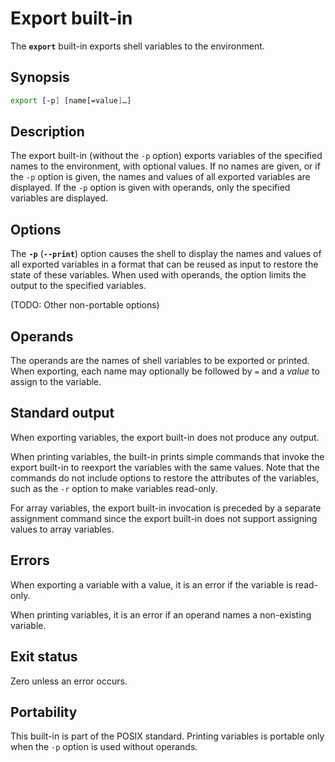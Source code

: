 # Export built-in

The **`export`** built-in exports shell variables to the environment.

## Synopsis

```sh
export [-p] [name[=value]…]
```

## Description

The export built-in (without the `-p` option) exports variables of the
specified names to the environment, with optional values. If no names are
given, or if the `-p` option is given, the names and values of all exported
variables are displayed. If the `-p` option is given with operands, only the
specified variables are displayed.

## Options

The **`-p`** (**`--print`**) option causes the shell to display the names and
values of all exported variables in a format that can be reused as input to
restore the state of these variables. When used with operands, the option
limits the output to the specified variables.

(TODO: Other non-portable options)

## Operands

The operands are the names of shell variables to be exported or printed.
When exporting, each name may optionally be followed by `=` and a *value* to
assign to the variable.

## Standard output

When exporting variables, the export built-in does not produce any output.

When printing variables, the built-in prints simple commands that invoke the
export built-in to reexport the variables with the same values.
Note that the commands do not include options to restore the attributes of
the variables, such as the `-r` option to make variables read-only.

For array variables, the export built-in invocation is preceded by a
separate assignment command since the export built-in does not support
assigning values to array variables.

## Errors

When exporting a variable with a value, it is an error if the variable is
read-only.

When printing variables, it is an error if an operand names a non-existing
variable.

## Exit status

Zero unless an error occurs.

## Portability

This built-in is part of the POSIX standard. Printing variables is portable
only when the `-p` option is used without operands.
